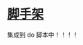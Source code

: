 # [脚手架](https://www.odoo.com/documentation/9.0/reference/cmdline.html#reference-cmdline-scaffold)

集成到 do 脚本中！！！！